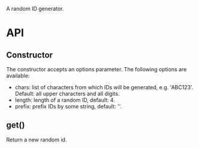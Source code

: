 A random ID generator.

# API
## Constructor
The constructor accepts an options parameter. The following options are available:

- chars: list of characters from which IDs will be generated, e.g. 'ABC123'. Default: all upper characters and all digits.
- length: length of a random ID, default: 4.
- prefix: prefix IDs by some string, default: ''.

## get()
Return a new random id.
